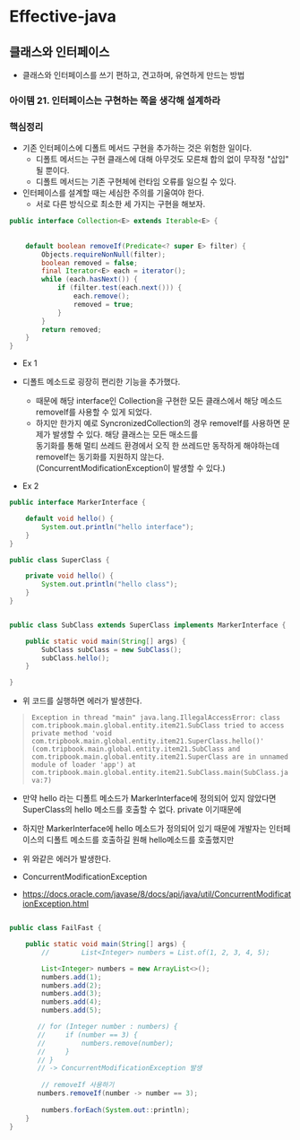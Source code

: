 # Effective-java
## 클래스와 인터페이스
* 클래스와 인터페이스를 쓰기 편하고, 견고하며, 유연하게 만드는 방법

### 아이템 21. 인터페이스는 구현하는 쪽을 생각해 설계하라

### 핵심정리
* 기존 인터페이스에 디폴트 메서드 구현을 추가하는 것은 위험한 일이다.
  * 디폴트 메서드는 구현 클래스에 대해 아무것도 모른채 합의 없이 무작정 "삽입" 될 뿐이다.
  * 디폴트 메서드는 기존 구현체에 런타임 오류를 일으킬 수 있다.
* 인터페이스를 설계할 때는 세심한 주의를 기울여야 한다.
  * 서로 다른 방식으로 최소한 세 가지는 구현을 해보자.
  
```java
public interface Collection<E> extends Iterable<E> {
	
	
	default boolean removeIf(Predicate<? super E> filter) {
		Objects.requireNonNull(filter);
		boolean removed = false;
		final Iterator<E> each = iterator();
		while (each.hasNext()) {
			if (filter.test(each.next())) {
				each.remove();
				removed = true;
			}
		}
		return removed;
	}
}
```
* Ex 1
* 디폴트 메소드로 굉장히 편리한 기능을 추가했다. 
  * 때문에 해당 interface인 Collection을 구현한 모든 클래스에서 해당 메소드 removeIf를 사용할 수 있게 되었다.
  * 하지만 한가지 예로 SyncronizedCollection의 경우 removeIf를 사용하면 문제가 발생할 수 있다. 해당 클래스는 모든 매소드를    
   동기화를 통해 멀티 쓰레드 환경에서 오직 한 쓰레드만 동작하게 해야하는데 removeIf는 동기화를 지원하지 않는다. (ConcurrentModificationException이 발생할 수 있다.)

* Ex 2  
```java
public interface MarkerInterface {

	default void hello() {
		System.out.println("hello interface");
	}
}
```

```java
public class SuperClass {

	private void hello() {
		System.out.println("hello class");
	}
}

```

```java

public class SubClass extends SuperClass implements MarkerInterface {

	public static void main(String[] args) {
		SubClass subClass = new SubClass();
		subClass.hello();
	}

}

```

* 위 코드를 실행하면 에러가 발생한다.
> `Exception in thread "main" java.lang.IllegalAccessError: class com.tripbook.main.global.entity.item21.SubClass tried to access private method 'void com.tripbook.main.global.entity.item21.SuperClass.hello()' (com.tripbook.main.global.entity.item21.SubClass and com.tripbook.main.global.entity.item21.SuperClass are in unnamed module of loader 'app')
  at com.tripbook.main.global.entity.item21.SubClass.main(SubClass.java:7)`

* 만약 hello 라는 디폴트 메소드가 MarkerInterface에 정의되어 있지 않았다면 SuperClass의 hello 메소드를 호출할 수 없다. private 이기때문에
* 하지만 MarkerInterface에 hello 메소드가 정의되어 있기 때문에 개발자는 인터페이스의 디폴트 메소드를 호출하길 원해 hello메소드를 호출했지만
* 위 와같은 에러가 발생한다. 


* ConcurrentModificationException
* https://docs.oracle.com/javase/8/docs/api/java/util/ConcurrentModificationException.html
```java

public class FailFast {

	public static void main(String[] args) {
		//        List<Integer> numbers = List.of(1, 2, 3, 4, 5);

		List<Integer> numbers = new ArrayList<>();
		numbers.add(1);
		numbers.add(2);
		numbers.add(3);
		numbers.add(4);
		numbers.add(5);

       // for (Integer number : numbers) {
       //     if (number == 3) {
       //         numbers.remove(number);
       //     }
       // }
       // -> ConcurrentModificationException 발생 
	   
		// removeIf 사용하기
       numbers.removeIf(number -> number == 3);
 
		numbers.forEach(System.out::println);
	}
}

```